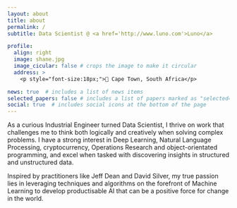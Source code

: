 ```yaml
---
layout: about
title: about
permalink: /
subtitle: Data Scientist @ <a href='http://www.luno.com'>Luno</a>

profile:
  align: right
  image: shane.jpg
  image_cicular: false # crops the image to make it circular
  address: >
    <p style="font-size:18px;">📍 Cape Town, South Africa</p>

news: true  # includes a list of news items
selected_papers: false # includes a list of papers marked as "selected={true}"
social: true  # includes social icons at the bottom of the page
---
```


As a curious Industrial Engineer turned Data Scientist, I thrive on work that challenges me to think both logically and creatively when solving complex problems. I have a strong interest in Deep Learning, Natural Language Processing, cryptocurrency, Operations Research and object-orientated programming, and excel when tasked with discovering insights in structured and unstructured data.

Inspired by practitioners like Jeff Dean and David Silver, my true passion lies in leveraging techniques and algorithms on the forefront of Machine Learning to develop productisable AI that can be a positive force for change in the world.
